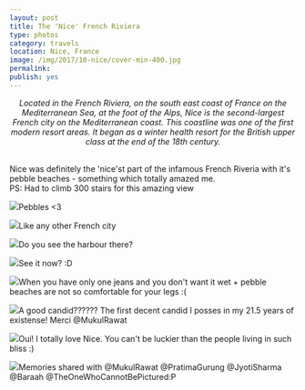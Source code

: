 ```yaml
---
layout: post
title: The 'Nice' French Riviera
type: photos
category: travels
location: Nice, France
image: /img/2017/10-nice/cover-min-400.jpg
permalink: 
publish: yes
---
```

<!-- http://compressjpeg.com -->
<!-- http://compressimage.toolur.com/ -->
<center><i>
Located in the French Riviera, on the south east coast of France on the Mediterranean Sea, at the foot of the Alps, Nice is the second-largest French city on the Mediterranean coast. This coastline was one of the first modern resort areas. It began as a winter health resort for the British upper class at the end of the 18th century.
</i></center>
<br>
<p class="center"><img src="{{site.baseurl}}/img/2017/10-nice/cover-min.jpg" alt="">Nice was definitely the 'nice'st part of the infamous French Riveria with it's pebble beaches - something which totally amazed me. <br>PS: Had to climb 300 stairs for this amazing view</p>

<p class="center"><img src="{{site.baseurl}}/img/2017/10-nice/1-min.jpg">Pebbles <3</p>

<p class="center"><img src="{{site.baseurl}}/img/2017/10-nice/2-min.jpg">Like any other French city</p>

<p class="center"><img src="{{site.baseurl}}/img/2017/10-nice/3.0-min.jpg">Do you see the harbour there?</p>

<p class="center"><img src="{{site.baseurl}}/img/2017/10-nice/3-min.jpg">See it now? :D</p>

<p class="center"><img src="{{site.baseurl}}/img/2017/10-nice/4-min.jpg">When you have only one jeans and you don't want it wet + pebble beaches are not so comfortable for your legs :(</p>

<p class="center"><img src="{{site.baseurl}}/img/2017/10-nice/5-min.jpg">A good candid?????? The first decent candid I posses in my 21.5 years of existense! Merci @MukulRawat</p>

<p class="center"><img src="{{site.baseurl}}/img/2017/10-nice/7-min.jpg">Oui! I totally love Nice. You can't be luckier than the people living in such bliss :)</p>

<p class="center"><img src="{{site.baseurl}}/img/2017/10-nice/8-min.jpg">Memories shared with @MukulRawat @PratimaGurung @JyotiSharma @Baraah @TheOneWhoCannotBePictured:P</p>